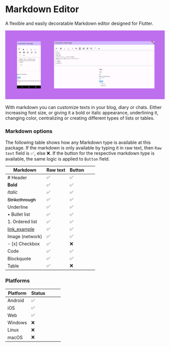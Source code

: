 # Markdown Editor

A flexible and easily decoratable Markdown editor designed for Flutter.

![example_1](https://raw.githubusercontent.com/feliperfdev/markdown-editor/v0.0.3-pre-md-editor/assets/screenshots/example_1.png)

With markdown you can customize texts in your blog, diary or chats. Either increasing font size, or giving it a bold or italic appearance, underlining it, changing color, centralizing or creating different types of lists or tables.

### Markdown options

The following table shows how any Markdown type is available at this package. If the markdown is only available by typing it in raw text, then `Raw text` field is ✅, else ❌. If the button for the respective markdown type is available, the same logic is applied to `Button` field.

| Markdown          | Raw text | Button |     |     |
| ----------------- | -------- | ------ | --- | --- |
| # Header          | ✅       | ✅     |     |     |
| **Bold**          | ✅       | ✅     |     |     |
| _Italic_          | ✅       | ✅     |     |     |
| ~~Strikethrough~~ | ✅       | ✅     |     |     |
| Underline         | ✅       | ✅     |     |     |
| • Bullet list     | ✅       | ✅     |     |     |
| 1. Ordered list   | ✅       | ✅     |     |     |
| [link_example]()  | ✅       | ✅     |     |     |
| Image (network)   | ✅       | ✅     |     |     |
| - [x] Checkbox    | ✅       | ❌     |     |     |
| Code              | ✅       | ✅     |     |     |
| Blockquote        | ✅       | ✅     |     |     |
| Table             | ✅       | ❌     |     |     |

### Platforms

| Platform | Status |     |     |     |
| -------- | ------ | --- | --- | --- |
| Android  | ✅     |     |     |     |
| iOS      | ✅     |     |     |     |
| Web      | ✅     |     |     |     |
| Windows  | ❌     |     |     |     |
| Linux    | ❌     |     |     |     |
| macOS    | ❌     |     |     |     |
